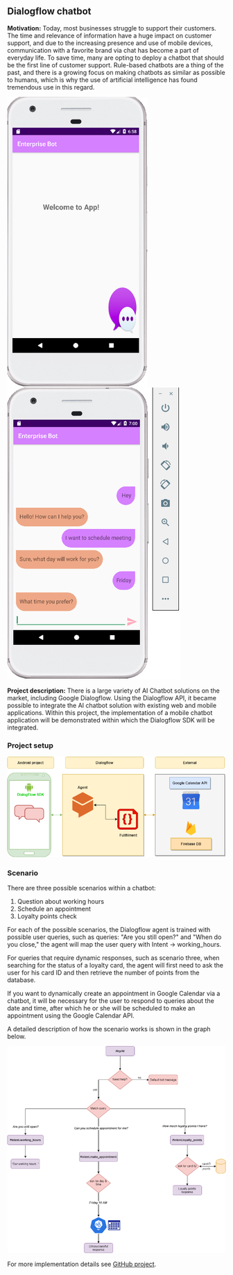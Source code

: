 ## Dialogflow chatbot

**Motivation:** Today, most businesses struggle to support their customers. The time and relevance of information have a huge impact on customer support, and due to the increasing presence and use of mobile devices, communication with a favorite brand via chat has become a part of everyday life. To save time, many are opting to deploy a chatbot that should be the first line of customer support. Rule-based chatbots are a thing of the past, and there is a growing focus on making chatbots as similar as possible to humans, which is why the use of artificial intelligence has found tremendous use in this regard.

![Chatbot](/images/bot_main.PNG)   ![Chatbot](/images/metting.PNG) 

**Project description:** There is a large variety of AI Chatbot solutions on the market, including Google Dialogflow. Using the Dialogflow API, it became possible to integrate the AI chatbot solution with existing web and mobile applications. Within this project, the implementation of a mobile chatbot application will be demonstrated within which the Dialogflow SDK will be integrated.

### Project setup


![architecture](/images/graph_dialogflow.png)


### Scenario

There are three possible scenarios within a chatbot:
1. Question about working hours
2. Schedule an appointment
3. Loyalty points check

For each of the possible scenarios, the Dialogflow agent is trained with possible user queries, such as queries:
"Are you still open?" and "When do you close," the agent will map the user query with Intent -> working_hours.

For queries that require dynamic responses, such as scenario three, when searching for the status of a loyalty card, the agent will first need to ask the user for his card ID and then retrieve the number of points from the database.

If you want to dynamically create an appointment in Google Calendar via a chatbot, it will be necessary for the user to respond to queries about the date and time, after which he or she will be scheduled to make an appointment using the Google Calendar API.

A detailed description of how the scenario works is shown in the graph below.

![use case](/images/dialogflow.png)

For more implementation details see [GitHub project](https://github.com/vildanap/DialogflowChatbot).

